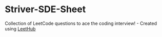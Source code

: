 # Striver-SDE-Sheet
Collection of LeetCode questions to ace the coding interview! - Created using [LeetHub](https://github.com/QasimWani/LeetHub)

